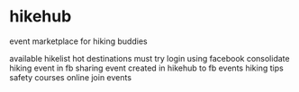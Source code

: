 # hikehub
event marketplace for hiking buddies

available hikelist
hot destinations
must try
login using facebook
consolidate hiking event in fb
sharing event created in hikehub to fb events
hiking tips
safety courses online
join events
